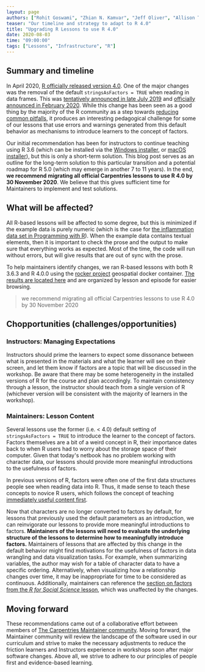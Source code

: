 ```yaml
---
layout: page
authors: ["Rohit Goswami", "Zhian N. Kamvar", "Jeff Oliver", "Allison Theobold"]
teaser: "Our timeline and strategy to adapt to R 4.0"
title: "Upgrading R Lessons to use R 4.0"
date: 2020-08-03
time: "09:00:00"
tags: ["Lessons", "Infrastructure", "R"]
---
```


## Summary and timeline

In April 2020, [R officially released version 4.0](https://www.r-bloggers.com/r-4-0-0-now-available-and-a-look-back-at-rs-history/). One of the major changes was the removal of the default `stringsAsFactors = TRUE` when reading in data frames. This was [tentatively announced in late July 2019](https://twitter.com/sctyner/status/1155604680531042304) and [officially announced in February 2020](https://developer.r-project.org/Blog/public/2020/02/16/stringsasfactors/index.html). While this change has been seen as a good thing by the majority of the R community as a step towards [reducing common pitfalls](https://simplystatistics.org/2015/07/24/stringsasfactors-an-unauthorized-biography/), it produces an interesting pedagogical challenge for some of our lessons that use errors and warnings generated from this default behavior as mechanisms to introduce learners to the concept of factors.

Our initial recommendation has been for instructors to continue teaching using R 3.6 (which can be installed via the [Windows installer](https://cran.r-project.org/bin/windows/base/old/3.6.3/), or [macOS installer](https://cran.r-project.org/bin/macosx/el-capitan/base/)), but this is only a short-term solution. This blog post serves as an outline for the long-term solution to this particular transition and a potential roadmap for R 5.0 (which may emerge in another 7 to 11 years). In the end, **we recommend migrating all official Carpentries lessons to use R 4.0 by 30 November 2020**. We believe that this gives sufficient time for Maintainers to implement and test solutions.

## What will be affected?

All R-based lessons will be affected to some degree, but this is minimized if the example data is purely numeric (which is the case for [the inflammation data set in Programming with R](http://swcarpentry.github.io/r-novice-inflammation/)). When the example data contains textual elements, then it is important to check the prose and the output to make sure that everything works as expected. Most of the time, the code will run without errors, but will give results that are out of sync with the prose.

To help maintainers identify changes, we ran R-based lessons with both R 3.6.3 and R 4.0.0 using the [rocker project](https://rocker-project.org) geospatial docker container. [The results are located here](https://github.com/zkamvar/postmaul/blob/master/analysis.md#lessons-that-use-r) and are organized by lesson and episode for easier browsing.

> we recommend migrating all official Carpentries lessons to use R 4.0 by 30 November 2020

## Chopportunities (challenges/opportunities)

### Instructors: Managing Expectations

Instructors should prime the learners to expect some dissonance between what is presented in the materials and what the learner will see on their screen, and let them know if factors are a topic that will be discussed in the workshop. Be aware that there may be some heterogeneity in the installed versions of R for the course and plan accordingly. To maintain consistency through a lesson, the instructor should teach from a single version of R (whichever version will be consistent with the majority of learners in the workshop).

### Maintainers: Lesson Content

Several lessons use the former (i.e. < 4.0) default setting of `stringsAsFactors = TRUE` to introduce the learner to the concept of factors.  Factors themselves are a bit of a weird concept in R, their importance dates back to when R users had to worry about the storage space of their computer. Given that today's netbook has no problem working with character data, our lessons should provide more meaningful introductions to the usefulness of factors.

In previous versions of R, factors were often one of the first data structures people see when reading data into R. Thus, it made sense to teach these concepts to novice R users, which follows the concept of teaching [immediately useful content first](https://cdh.carpentries.org/deciding-what-to-teach.html).

Now that characters are no longer converted to factors by default, for lessons that previously used the default parameters as an introduction, we can reinvigorate our lessons to provide more meaningful introductions to factors.
**Maintainers of the lessons will need to evaluate the underlying structure of the lessons to determine how to meaningfully introduce factors.** Maintainers of lessons that are affected by this change in the default behavior might find motivations for the usefulness of factors in data wrangling and data visualization tasks. For example, when summarizing variables, the author may wish for a table of character data to have a specific ordering. Alternatively, when visualizing how a relationship changes over time, it may be inappropriate for time to be considered as continuous. Additionally, maintainers can reference the [section on factors from the *R for Social Science* lesson](https://datacarpentry.org/r-socialsci/02-starting-with-data/index.html#factors), which was unaffected by the changes.  

## Moving forward

These recommendations came out of a collaborative effort between members of [The Carpentries Maintainer community](https://carpentries.org/maintainers/). Moving forward, the Maintainer community will review the landscape of the software used in our curriculum and strive to make the necessary adjustments to reduce the friction learners and Instructors experience in workshops soon after major software changes. Above all, we strive to adhere to our principles of people first and evidence-based learning.
